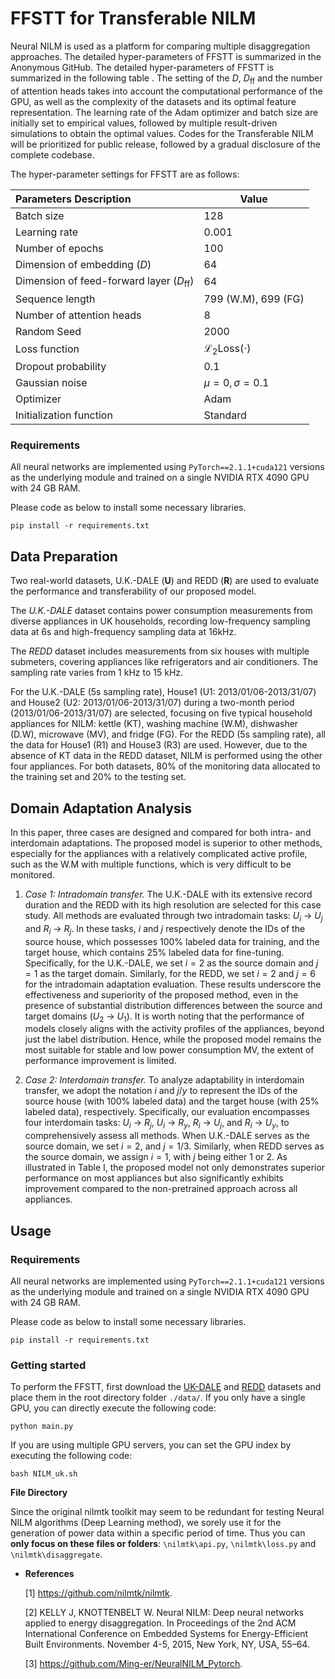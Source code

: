 # FFSTT for Transferable NILM
Neural NILM is used as a platform for comparing multiple disaggregation approaches. The detailed hyper-parameters of FFSTT is summarized in the Anonymous GitHub. The detailed hyper-parameters of FFSTT is summarized in the following table . The setting of the $D$, $D_{\text{ff}}$ and the number of attention heads takes into account the computational performance of the GPU, as well as the complexity of the datasets and its optimal feature representation. The learning rate of the Adam optimizer and batch size are initially set to empirical values, followed by multiple result-driven simulations to obtain the optimal values.
Codes for the Transferable NILM will be prioritized for public release, followed by a gradual disclosure of the complete codebase.

The hyper-parameter settings for FFSTT are as follows:

| Parameters Description                            | Value                             |
| :------------------------------------------------ | --------------------------------- |
| Batch size                                        | 128                               |
| Learning rate                                     | 0.001                             |
| Number of epochs                                  | 100                               |
| Dimension of embedding ($D$)                      | 64                                |
| Dimension of feed-forward layer ($D_{\text{ff}}$) | 64                                |
| Sequence length                                   | 799 (W.M), 699 (FG)               |
| Number of attention heads                         | 8                                 |
| Random Seed                                       | 2000                              |
| Loss function                                     | $\mathcal{L}_2\text{Loss}(\cdot)$ |
| Dropout probability                               | 0.1                               |
| Gaussian noise                                    | $\mu =0,\sigma =0.1$              |
| Optimizer                                         | Adam                              |
| Initialization function                           | Standard                          |

### Requirements

All neural networks are implemented using `PyTorch==2.1.1+cuda121` versions as the underlying module and trained on a single NVIDIA RTX 4090 GPU with 24 GB RAM.

Please code as below to install some necessary libraries.

```
pip install -r requirements.txt
```

## Data Preparation

Two real-world datasets, U.K.-DALE (**U**) and REDD (**R**) are used to evaluate the performance and transferability of our proposed model.

The *U.K.-DALE* dataset contains power consumption measurements from diverse appliances in UK households, recording low-frequency sampling data at 6s and high-frequency sampling data at 16kHz.

The *REDD* dataset includes measurements from six houses with multiple submeters, covering appliances like refrigerators and air conditioners. The sampling rate varies from 1 kHz to 15 kHz.

For the U.K.-DALE (5s sampling rate), House1 (U1: 2013/01/06-2013/31/07) and House2 (U2: 2013/01/06-2013/31/07) during a two-month period (2013/01/06-2013/31/07) are selected, focusing on five typical household appliances for NILM: kettle (KT), washing machine (W.M), dishwasher (D.W), microwave (MV), and fridge (FG). For the REDD (5s sampling rate), all the data for House1 (R1) and House3 (R3) are used. However, due to the absence of KT data in the REDD dataset, NILM is performed using the other four appliances. For both datasets, 80% of the monitoring data allocated to the training set and 20% to the testing set.

## Domain Adaptation Analysis

In this paper, three cases are designed and compared for both intra- and interdomain adaptations. The proposed model is superior to other methods, especially for the appliances with a relatively complicated active profile, such as the W.M with multiple functions, which is very difficult to be monitored. 

1) *Case 1: Intradomain transfer.* The U.K.-DALE with its extensive record duration and the REDD with its high resolution are selected for this case study. All methods are evaluated through two intradomain tasks: $U_i$ → $U_j$ and $R_i$ → $R_j$. In these tasks, $i$ and $j$ respectively denote the IDs of the source house, which possesses 100% labeled data for training, and the target house, which contains 25% labeled data for fine-tuning. Specifically, for the U.K.-DALE, we set $i = 2$ as the source domain and $j = 1$ as the target domain. Similarly, for the REDD, we set $i = 2$ and $j = 6$ for the intradomain adaptation evaluation. These results underscore the effectiveness and superiority of the proposed method, even in the presence of substantial distribution differences between the source and target domains ($U_2$ → $U_1$). It is worth noting that the performance of models closely aligns with the activity profiles of the appliances, beyond just the label distribution. Hence, while the proposed model remains the most suitable for stable and low power consumption MV, the extent of performance improvement is limited.

2) *Case 2: Interdomain transfer.* To analyze adaptability in interdomain transfer, we adopt the notation $i$ and $j/y$ to represent the IDs of the source house (with 100% labeled data) and the target house (with 25% labeled data), respectively. Specifically, our evaluation encompasses four interdomain tasks: $U_i$ → $R_j$, $U_i$ → $R_y$, $R_i$ → $U_j$, and $R_i$ → $U_y$, to comprehensively assess all methods. When U.K.-DALE serves as the source domain, we set $i=2$, and $j=1/3$. Similarly, when REDD serves as the source domain, we assign $i=1$, with $j$ being either $1$ or $2$. As illustrated in Table I, the proposed model not only demonstrates superior performance on most appliances but also significantly exhibits improvement compared to the non-pretrained approach across all appliances.

## Usage

### Requirements

All neural networks are implemented using `PyTorch==2.1.1+cuda121` versions as the underlying module and trained on a single NVIDIA RTX 4090 GPU with 24 GB RAM.

Please code as below to install some necessary libraries.

```
pip install -r requirements.txt
```

### Getting started
To perform the FFSTT, first download the [UK-DALE](https://jack-kelly.com/data/) and [REDD](http://redd.csail.mit.edu/) datasets and place them in the root directory folder `./data/`. If you only have a single GPU, you can directly execute the following code:

```
python main.py
```

If you are using multiple GPU servers, you can set the GPU index by executing the following code:

```
bash NILM_uk.sh
```

**File Directory**

Since the original nilmtk toolkit may seem to be redundant for testing Neural NILM algorithms (Deep Learning method), we sorely use it  for the generation of power data within a specific period of time. Thus you can **only focus on  these files or folders**: `\nilmtk\api.py`, `\nilmtk\loss.py` and `\nilmtk\disaggregate`.

- **References**

  [1] https://github.com/nilmtk/nilmtk.

  [2] KELLY J, KNOTTENBELT W. Neural NILM: Deep neural networks applied to energy disaggregation. In Proceedings of the 2nd ACM International Conference on Embedded Systems for Energy-Efficient Built Environments. November 4-5, 2015, New York, NY, USA, 55–64.

  [3] https://github.com/Ming-er/NeuralNILM_Pytorch.
